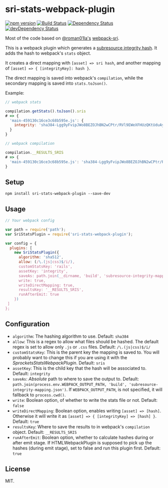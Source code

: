 # sri-stats-webpack-plugin

[![npm version](https://badge.fury.io/js/sri-stats-webpack-plugin.svg)](https://badge.fury.io/js/sri-stats-webpack-plugin) [![Build Status](https://travis-ci.org/mikechau/sri-stats-webpack-plugin.svg?branch=master)](https://travis-ci.org/mikechau/sri-stats-webpack-plugin) [![Dependency Status](https://david-dm.org/mikechau/sri-stats-webpack-plugin.svg)](https://david-dm.org/mikechau/sri-stats-webpack-plugin) [![devDependency Status](https://david-dm.org/mikechau/sri-stats-webpack-plugin/dev-status.svg)](https://david-dm.org/mikechau/sri-stats-webpack-plugin#info=devDependencies)

Most of the code based on [@roman01la's](https://github.com/roman01la) [webpack-sri](https://github.com/roman01la/webpack-sri/blob/master/index.js).

This is a webpack plugin which generates a [subresource integrity hash](https://developer.mozilla.org/en-US/docs/Web/Security/Subresource_Integrity). It adds the hash to webpack's `stats` object.

It creates a direct mapping with `[asset] => sri hash`, and another
mapping of `[asset] => { [integrityKey]: hash }`.

The direct mapping is saved into webpack's `compilation`, while the secondary
mapping is saved into `stats.toJson()`.

Example:

```js
// webpack stats

compilation.getStats().toJson().sris
# => {
  'main-459130c16ce3c68b595e.js': {
    integrity: 'sha384-Lgg9yFvipJWo8BEZOJhBN2wCPtr/RVl9EWeXFHUzQKtUduAyATSIl79NJbfzZT8p'
  }
}

// webpack compilation

compilation.__RESULTS_SRIS
# => {
  'main-459130c16ce3c68b595e.js': 'sha384-Lgg9yFvipJWo8BEZOJhBN2wCPtr/RVl9EWeXFHUzQKtUduAyATSIl79NJbfzZT8p'
}
```

## Setup

```
npm install sri-stats-webpack-plugin --save-dev
```

## Usage

```js
// Your webpack config

var path = require('path');
var SriStatsPlugin = require('sri-stats-webpack-plugin');

var config = {
  plugins: [
    new SriStatsPlugin({
      algorithm: 'sha512',
      allow: (/\.(js|css)$/i/),
      customStatsKey: 'rails',
      assetKey: 'integrity',
      saveAs: path.join(__dirname, 'build', 'subresource-integrity-mapping.json'),
      write: true,
      writeDirectMapping: true,
      resultsKey: '__RESULTS_SRIS',
      runAfterEmit: true
    })
 ]
};
```

## Configuration

- `algorithm`: The hashing algorithm to use.
  Default: `sha384`
- `allow`: This is a regex to allow what files should be hashed. The default
  regex is set to allow only `.js` or `.css` files.
  Default: `/\.(js|css)$/i/`
- `customStatsKey`: This is the parent key the mapping is saved to. You will
  probably want to change this if you are using it with the
  *SprocketsStatsWebpackPlugin*.
  Default: `sris`
- `assetKey`: This is the child key that the hash will be associated to.
  Default: `integrity`
- `saveAs`: *Absolute* path to where to save the output to.
  Default: `path.join(process.env.WEBPACK_OUTPUT_PATH, 'build', 'subresource-integrity-mapping.json')`. If `WEBPACK_OUTPUT_PATH`, is not specified, it will fallback to `process.cwd()`.
- `write`: Boolean option, of whether to write the stats file or not.
  Default: `false`
- `writeDirectMapping`: Boolean option, enables writing `[asset] => [hash]`.
  Otherwise it will write it as `[asset] => { [integrityKey] => [hash] }`.
  Default: `true`
- `resultsKey`: Where to save the results to in webpack's `compilation` object.
  Default: `__RESULTS_SRIS`
- `runAfterEmit`: Boolean option, whether to calculate hashes during or after
  emit stage. If HTMLWebpackPlugin is supposed to pick up the hashes (during
  emit stage), set to false and run this plugin first.
  Default: `true`

## License
MIT.
